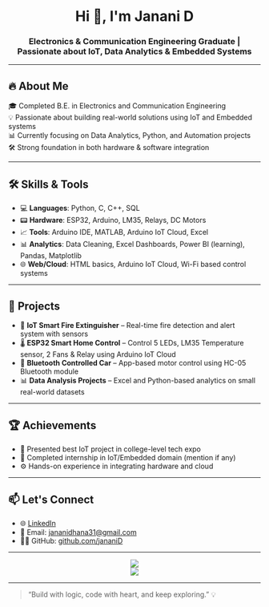 <h1 align="center">Hi 👋, I'm Janani D</h1>
<h3 align="center">Electronics & Communication Engineering Graduate | Passionate about IoT, Data Analytics & Embedded Systems</h3>

---

## 🔥 About Me

🎓 Completed B.E. in Electronics and Communication Engineering  
💡 Passionate about building real-world solutions using IoT and Embedded systems  
📊 Currently focusing on Data Analytics, Python, and Automation projects  
🛠️ Strong foundation in both hardware & software integration  

---

## 🛠️ Skills & Tools

- 💻 **Languages**: Python, C, C++, SQL  
- 📟 **Hardware**: ESP32, Arduino, LM35, Relays, DC Motors  
- 📈 **Tools**: Arduino IDE, MATLAB, Arduino IoT Cloud, Excel  
- 📊 **Analytics**: Data Cleaning, Excel Dashboards, Power BI (learning), Pandas, Matplotlib  
- 🌐 **Web/Cloud**: HTML basics, Arduino IoT Cloud, Wi-Fi based control systems

---

## 🚀 Projects

- 🔌 **IoT Smart Fire Extinguisher** – Real-time fire detection and alert system with sensors  
- 🌡️ **ESP32 Smart Home Control** – Control 5 LEDs, LM35 Temperature sensor, 2 Fans & Relay using Arduino IoT Cloud  
- 🔄 **Bluetooth Controlled Car** – App-based motor control using HC-05 Bluetooth module  
- 📊 **Data Analysis Projects** – Excel and Python-based analytics on small real-world datasets

---

## 🏆 Achievements

- 🥇 Presented best IoT project in college-level tech expo  
- 🧠 Completed internship in IoT/Embedded domain (mention if any)  
- ⚙️ Hands-on experience in integrating hardware and cloud

---

## 📫 Let's Connect

- 🌐 [LinkedIn](https://www.linkedin.com/in/janani-dhanasekar-715001282/)  
- 💌 Email: jananidhana31@gmail.com  
- 🧑‍💻 GitHub: [github.com/jananiD](https://github.com/jananiD)

---

<p align="center">
  <img src="https://github-readme-stats.vercel.app/api?username=jananiD&show_icons=true&theme=tokyonight" />
  <br>
  <img src="https://github-readme-stats.vercel.app/api/top-langs/?username=jananiD&layout=compact&theme=tokyonight" />
</p>

---

> “Build with logic, code with heart, and keep exploring.” 💡
